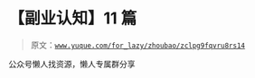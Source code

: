 # 【副业认知】11 篇

> 原文：[`www.yuque.com/for_lazy/zhoubao/zclpg9fqvru8rs14`](https://www.yuque.com/for_lazy/zhoubao/zclpg9fqvru8rs14)

公众号懒人找资源，懒人专属群分享